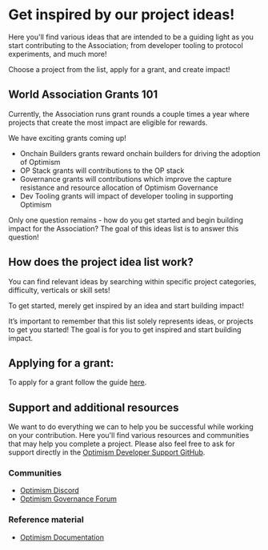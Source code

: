 # Get inspired by our project ideas!

Here you'll find various ideas that are intended to be a guiding light as you start contributing to the Association; from developer tooling to protocol experiments, and much more!

Choose a project from the list, apply for a grant, and create impact!

## World Association Grants 101

Currently, the Association runs grant rounds a couple times a year where projects that create the most impact are eligible for rewards.

We have exciting grants coming up!

- Onchain Builders grants reward onchain builders for driving the adoption of Optimism
- OP Stack grants will contributions to the OP stack
- Governance grants will contributions which improve the capture resistance and resource allocation of Optimism Governance
- Dev Tooling grants will impact of developer tooling in supporting Optimism

Only one question remains - how do you get started and begin building impact for the Association? The goal of this ideas list is to answer this question!

## How does the project idea list work?

You can find relevant ideas by searching within specific project categories, difficulty, verticals or skill sets!

To get started, merely get inspired by an idea and start building impact!

It’s important to remember that this list solely represents ideas, or projects to get you started! The goal is for you to get inspired and start building impact.

## Applying for a grant:

To apply for a grant follow the guide [here](./docs/claim-an-idea.md).

## Support and additional resources

We want to do everything we can to help you be successful while working on your contribution. Here you'll find various resources and communities that may help you complete a project. Please also feel free to ask for support directly in the [Optimism Developer Support GitHub](https://github.com/ethereum-optimism/developers).

### Communities

- [Optimism Discord](https://discord.gg/optimism)
- [Optimism Governance Forum](https://gov.optimism.io)

### Reference material

- [Optimism Documentation](https://docs.optimism.io)
